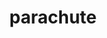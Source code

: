 ---
layout: travel&places
title: parachute
emoji: parachute
permalink: 🪂.html
image: assets/img/3moji/parachute.png
---